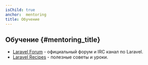 ```yaml
---
isChild: true
anchor:  mentoring
title: Обучение
---
```


## Обучение {#mentoring_title}

* [Laravel Forum](http://laravel.io/forum) - официальный форум и IRC канал по Laravel.
* [Laravel Recipes](http://laravel-recipes.com/) - полезные советы и уроки.